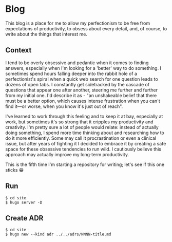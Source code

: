 # Blog

This blog is a place for me to allow my perfectionism to be free from expectations of productivity, to obsess about every detail, and, of course, to write about the things that interest me.

## Context

I tend to be overly obsessive and pedantic when it comes to finding answers, especially when I'm looking for a 'better' way to do something. I sometimes spend hours falling deeper into the rabbit hole of a perfectionist's spiral when a quick web search for one question leads to dozens of open tabs. I constantly get sidetracked by the cascade of questions that appear one after another, steering me further and further from my initial one. I'd describe it as - "an unshakeable belief that there must be a better option, which causes intense frustration when you can't find it—or worse, when you know it's just out of reach".
 
I've learned to work through this feeling and to keep it at bay, especially at work, but sometimes it's so strong that it cripples my productivity and creativity. I'm pretty sure a lot of people would relate: instead of actually doing something, I spend more time thinking about and researching how to do it more efficiently. Some may call it procrastination or even a clinical issue, but after years of fighting it I decided to embrace it by creating a safe space for these obsessive tendencies to run wild. I cautiously believe this approach may actually improve my long‑term productivity.
 
This is the fifth time I'm starting a repository for writing; let's see if this one sticks 😁

## Run

```console
$ cd site
$ hugo server -D
```

## Create ADR

```console
$ cd site
$ hugo new --kind adr ../../adrs/NNNN-title.md
```
